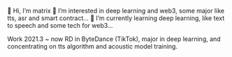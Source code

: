 👋 Hi, I’m matrix
👀 I’m interested in deep learning and web3, some major like tts, asr and smart contract...
🌱 I’m currently learning deep learning, like text to speech and some tech for web3...

Work
2021.3 ~ now
RD in ByteDance (TikTok), major in deep learning, and concentrating on tts algorithm and acoustic model training.


<!---
786440445/786440445 is a ✨ special ✨ repository because its `README.md` (this file) appears on your GitHub profile.
You can click the Preview link to take a look at your changes.
--->
